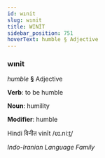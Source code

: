 ```yaml
---
id: wınit
slug: wınit
title: WINİT
sidebar_position: 751
hoverText: humble § Adjective
---
```


### wınit

*humble* **§** Adjective

**Verb**: to be humble

**Noun**: humility

**Modifier**: humble

Hindi विनीत vinīt /ʋɪ.niːt̪/

*Indo-Iranian Language Family*